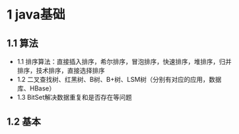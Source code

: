# 1 java基础

## 1.1 算法

- 1.1 排序算法：直接插入排序，希尔排序，冒泡排序，快速排序，堆排序，归并排序，技术排序，直接选择排序
- 1.2 二叉查找树、红黑树、B树、B+树、LSM树（分别有对应的应用，数据库、HBase）
- 1.3 BitSet解决数据重复和是否存在等问题

## 1.2 基本
